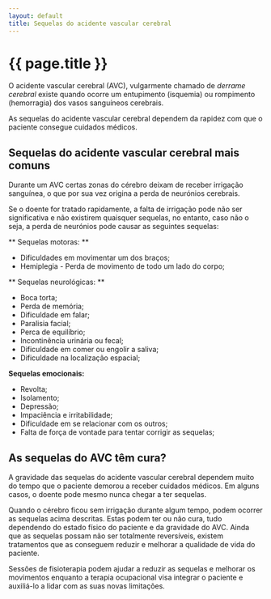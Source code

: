 ```yaml
---
layout: default
title: Sequelas do acidente vascular cerebral
---
```


# {{ page.title }}

O acidente vascular cerebral (AVC), vulgarmente chamado de _derrame cerebral_ existe quando ocorre um entupimento (isquemia) ou rompimento (hemorragia) dos vasos sanguíneos cerebrais.

As sequelas do acidente vascular cerebral dependem da rapidez com que o paciente consegue cuidados médicos.

##  Sequelas do acidente vascular cerebral mais comuns
Durante um AVC certas zonas do cérebro deixam de receber irrigação sanguínea, o que por sua vez origina a perda de neurónios cerebrais.

Se o doente for tratado rapidamente, a falta de irrigação pode não ser significativa e não existirem quaisquer sequelas, no entanto, caso não o seja, a perda de neurónios pode causar as seguintes sequelas:

** Sequelas motoras: **

* Dificuldades em movimentar um dos braços;
* Hemiplegia - Perda de movimento de todo um lado do corpo;

** Sequelas neurológicas: **

* Boca torta;
* Perda de memória;
* Dificuldade em falar;
* Paralisia facial;
* Perca de equilíbrio;
* Incontinência urinária ou fecal;
* Dificuldade em comer ou engolir a saliva;
* Dificuldade na localização espacial;

**Sequelas emocionais:**

* Revolta;
* Isolamento;
* Depressão;
* Impaciência e irritabilidade;
* Dificuldade em se relacionar com os outros;
* Falta de força de vontade para tentar corrigir as sequelas;

##  As sequelas do AVC têm cura?

A gravidade das sequelas do acidente vascular cerebral dependem muito do tempo que o paciente demorou a receber cuidados médicos. Em alguns casos, o doente pode mesmo nunca chegar a ter sequelas.

Quando o cérebro ficou sem irrigação durante algum tempo, podem ocorrer as sequelas acima descritas. Estas podem ter ou não cura, tudo dependendo do estado físico do paciente e da gravidade do AVC. Ainda que as sequelas possam não ser totalmente reversíveis, existem tratamentos que as conseguem reduzir e melhorar a qualidade de vida do paciente.

Sessões de fisioterapia podem ajudar a reduzir as sequelas e melhorar os movimentos enquanto a terapia ocupacional visa integrar o paciente e auxiliá-lo a lidar com as suas novas limitações.
